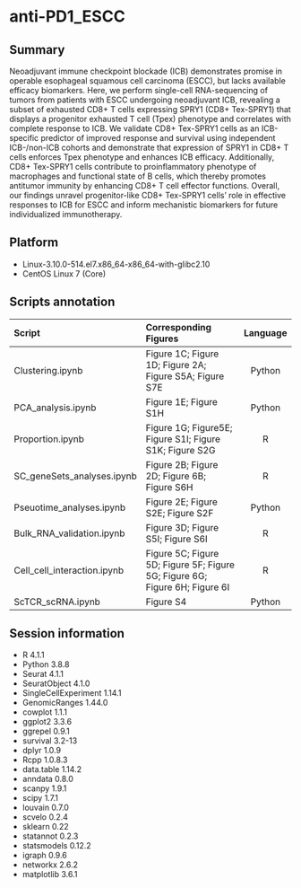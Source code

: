 # anti-PD1_ESCC

## Summary
Neoadjuvant immune checkpoint blockade (ICB) demonstrates promise in operable esophageal squamous cell carcinoma (ESCC), but lacks available efficacy biomarkers. Here, we perform single-cell RNA-sequencing of tumors from patients with ESCC undergoing neoadjuvant ICB, revealing a subset of exhausted CD8+ T cells expressing SPRY1 (CD8+ Tex-SPRY1) that displays a progenitor exhausted T cell (Tpex) phenotype and correlates with complete response to ICB. We validate CD8+ Tex-SPRY1 cells as an ICB-specific predictor of improved response and survival using independent ICB-/non-ICB cohorts and demonstrate that expression of SPRY1 in CD8+ T cells enforces Tpex phenotype and enhances ICB efficacy. Additionally, CD8+ Tex-SPRY1 cells contribute to proinflammatory phenotype of macrophages and functional state of B cells, which thereby promotes antitumor immunity by enhancing CD8+ T cell effector functions. Overall, our findings unravel progenitor-like CD8+ Tex-SPRY1 cells’ role in effective responses to ICB for ESCC and inform mechanistic biomarkers for future individualized immunotherapy.


## Platform
* Linux-3.10.0-514.el7.x86_64-x86_64-with-glibc2.10
* CentOS Linux 7 (Core)

## Scripts annotation

| Script   | Corresponding Figures  |  Language |
|:----------|:-------------|:------:|
| Clustering.ipynb | Figure 1C; Figure 1D; Figure 2A; Figure S5A; Figure S7E | Python |
| PCA_analysis.ipynb | Figure 1E; Figure S1H | Python |
| Proportion.ipynb | Figure 1G; Figure5E; Figure S1I; Figure S1K; Figure S2G | R |
| SC_geneSets_analyses.ipynb | Figure 2B; Figure 2D; Figure 6B; Figure S6H | R |
| Pseuotime_analyses.ipynb | Figure 2E; Figure S2E; Figure S2F | Python |
| Bulk_RNA_validation.ipynb | Figure 3D; Figure S5I; Figure S6I | R |
| Cell_cell_interaction.ipynb | Figure 5C; Figure 5D; Figure 5F; Figure 5G; Figure 6G; Figure 6H; Figure 6I | R |
| ScTCR_scRNA.ipynb | Figure S4 | Python |


## Session information
* R 4.1.1
* Python 3.8.8
* Seurat 4.1.1
* SeuratObject 4.1.0
* SingleCellExperiment 1.14.1
* GenomicRanges 1.44.0
* cowplot 1.1.1
* ggplot2 3.3.6
* ggrepel 0.9.1
* survival 3.2-13
* dplyr 1.0.9
* Rcpp 1.0.8.3
* data.table 1.14.2
* anndata 0.8.0
* scanpy 1.9.1
* scipy 1.7.1
* louvain 0.7.0
* scvelo 0.2.4
* sklearn 0.22
* statannot 0.2.3
* statsmodels 0.12.2
* igraph 0.9.6
* networkx 2.6.2
* matplotlib 3.6.1





